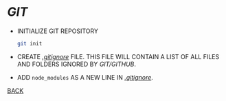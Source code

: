 # _GIT_

* INITIALIZE GIT REPOSITORY

  ```bash
  git init
  ```

* CREATE [_.gitignore_](../.gitignore) FILE. THIS FILE WILL CONTAIN A LIST OF ALL FILES AND FOLDERS IGNORED BY _GIT/GITHUB_.
* ADD `node_modules` AS A NEW LINE IN [_.gitignore_](../.gitignore).

[BACK](./fileProjectCreation.md)
